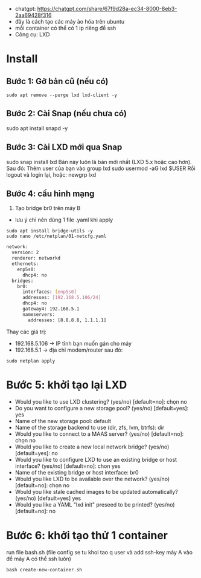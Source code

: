 * chatgpt: https://chatgpt.com/share/67f9d28a-ec34-8000-8eb3-2aa69428f316
* đây là cách tạo các máy ảo hóa trên ubuntu
* mỗi container có thể có 1 ip riêng để ssh
* Công cụ: LXD
# Install
## Bước 1: Gỡ bản cũ (nếu có)
```
sudo apt remove --purge lxd lxd-client -y
```
## Bước 2: Cài Snap (nếu chưa có)
sudo apt install snapd -y
## Bước 3: Cài LXD mới qua Snap
sudo snap install lxd
Bản này luôn là bản mới nhất (LXD 5.x hoặc cao hơn).
Sau đó: Thêm user của bạn vào group lxd
sudo usermod -aG lxd $USER
Rồi logout và login lại, hoặc:
newgrp lxd
## Bước 4: cấu hình mạng
1. Tạo bridge br0 trên máy B
* lưu ý chỉ nên dùng 1 file .yaml khi apply
```
sudo apt install bridge-utils -y
sudo nano /etc/netplan/01-netcfg.yaml
```
```sh
network:
  version: 2
  renderer: networkd
  ethernets:
    enp5s0:
      dhcp4: no
  bridges:
    br0:
      interfaces: [enp5s0]
      addresses: [192.168.5.106/24]
      dhcp4: no
      gateway4: 192.168.5.1
      nameservers:
        addresses: [8.8.8.8, 1.1.1.1]
```
Thay các giá trị:
* 192.168.5.106 → IP tĩnh bạn muốn gán cho máy
* 192.168.5.1 → địa chỉ modem/router
sau đó:
```
sudo netplan apply
```
# Bước 5: khởi tạo lại LXD
- Would you like to use LXD clustering? (yes/no) [default=no]: chọn no
- Do you want to configure a new storage pool? (yes/no) [default=yes]: yes
- Name of the new storage pool: default
- Name of the storage backend to use (dir, zfs, lvm, btrfs): dir
- Would you like to connect to a MAAS server? (yes/no) [default=no]: chọn no
- Would you like to create a new local network bridge? (yes/no) [default=yes]:  no
- Would you like to configure LXD to use an existing bridge or host interface? (yes/no) [default=no]:  chon yes
- Name of the existing bridge or host interface: br0
- Would you like LXD to be available over the network? (yes/no) [default=no]:  chọn no
- Would you like stale cached images to be updated automatically? (yes/no) [default=yes] yes
- Would you like a YAML "lxd init" preseed to be printed? (yes/no) [default=no]: no
# Bước 6: khởi tạo thử 1 container
run file bash.sh (file config se tu khoi tao q user và add ssh-key máy A vào để máy A có thể ssh luôn)
```
bash create-new-container.sh
```